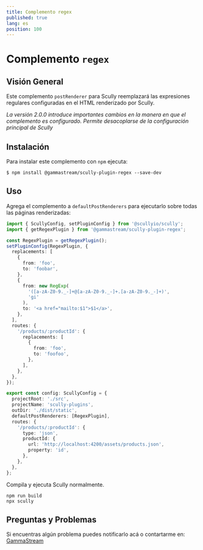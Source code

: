 ```yaml
---
title: Complemento regex
published: true
lang: es
position: 100
---
```


# Complemento `regex`

<div class="docs-link_table">
  <a class="homepage" href="https://github.com/gammastream/scully-plugins"></a>
  <a class="repository" href="https://github.com/gammastream/scully-plugins/tree/master/projects/scully-plugin-regex"></a>
</div>

## Visión General

Este complemento `postRenderer` para Scully reemplazará las expresiones regulares configuradas en el HTML renderizado por Scully.

_La versión 2.0.0 introduce importantes cambios en la manera en que el complemento es configurado. Permite desacoplarse de la configuración principal de Scully_

## Instalación

Para instalar este complemento con `npm` ejecuta:

```
$ npm install @gammastream/scully-plugin-regex --save-dev
```

## Uso

Agrega el complemento a `defaultPostRenderers` para ejecutarlo sobre todas las páginas renderizadas:

```typescript
import { ScullyConfig, setPluginConfig } from '@scullyio/scully';
import { getRegexPlugin } from '@gammastream/scully-plugin-regex';

const RegexPlugin = getRegexPlugin();
setPluginConfig(RegexPlugin, {
  replacements: [
    {
      from: 'foo',
      to: 'foobar',
    },
    {
      from: new RegExp(
        '([a-zA-Z0-9._-]+@[a-zA-Z0-9._-]+.[a-zA-Z0-9._-]+)',
        'gi'
      ),
      to: '<a href="mailto:$1">$1</a>',
    },
  ],
  routes: {
    '/products/:productId': {
      replacements: [
        {
          from: 'foo',
          to: 'foofoo',
        },
      ],
    },
  },
});

export const config: ScullyConfig = {
  projectRoot: './src',
  projectName: 'scully-plugins',
  outDir: './dist/static',
  defaultPostRenderers: [RegexPlugin],
  routes: {
    '/products/:productId': {
      type: 'json',
      productId: {
        url: 'http://localhost:4200/assets/products.json',
        property: 'id',
      },
    },
  },
};
```

Compila y ejecuta Scully normalmente.

```
npm run build
npx scully
```

## Preguntas y Problemas

Si encuentras algún problema puedes notificarlo acá o contartarme en: [GammaStream](https://gamma.stream/)
